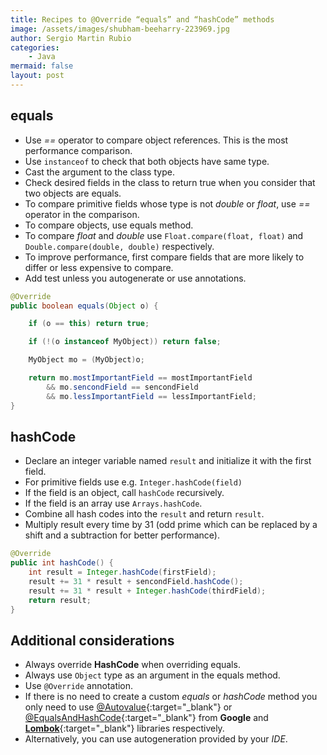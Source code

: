 ```yaml
---
title: Recipes to @Override “equals” and “hashCode” methods
image: /assets/images/shubham-beeharry-223969.jpg
author: Sergio Martin Rubio
categories:
    - Java
mermaid: false
layout: post
---
```


## equals

- Use _==_ operator to compare object references. This is the most performance comparison.
- Use `instanceof` to check that both objects have same type.
- Cast the argument to the class type.
- Check desired fields in the class to return true when you consider that two objects are equals.
- To compare primitive fields whose type is not _double_ or _float_, use _==_ operator in the comparison.
- To compare objects, use equals method.
- To compare _float_ and _double_ use `Float.compare(float, float)` and `Double.compare(double, double)` respectively.
- To improve performance, first compare fields that are more likely to differ or less expensive to compare.
- Add test unless you autogenerate or use annotations.

```java
@Override 
public boolean equals(Object o) {

    if (o == this) return true;

    if (!(o instanceof MyObject)) return false;

    MyObject mo = (MyObject)o;

    return mo.mostImportantField == mostImportantField 
        && mo.sencondField == sencondField
        && mo.lessImportantField == lessImportantField;
}
```

## hashCode

- Declare an integer variable named `result` and initialize it with the first field.
- For primitive fields use e.g. `Integer.hashCode(field)`
- If the field is an object, call `hashCode` recursively.
- If the field is an array use `Arrays.hashCode`.
- Combine all hash codes into the `result` and return `result`.
- Multiply result every time by 31 (odd prime which can be replaced by a shift and a subtraction for better performance).

```java
@Override
public int hashCode() {
    int result = Integer.hashCode(firstField);
    result += 31 * result + sencondField.hashCode(); 
    result += 31 * result + Integer.hashCode(thirdField); 
    return result;
}
```


## Additional considerations

- Always override **HashCode** when overriding equals.
- Always use `Object` type as an argument in the equals method.
- Use `@Override` annotation.
- If there is no need to create a custom _equals_ or _hashCode_ method you only need to use [@Autovalue](https://github.com/google/auto/blob/master/value/userguide/index.md){:target="_blank"} or [@EqualsAndHashCode](https://projectlombok.org/features/EqualsAndHashCode){:target="_blank"} from **Google** and [**Lombok**](https://projectlombok.org/){:target="_blank"} libraries respectively.
- Alternatively, you can use autogeneration provided by your _IDE_.
